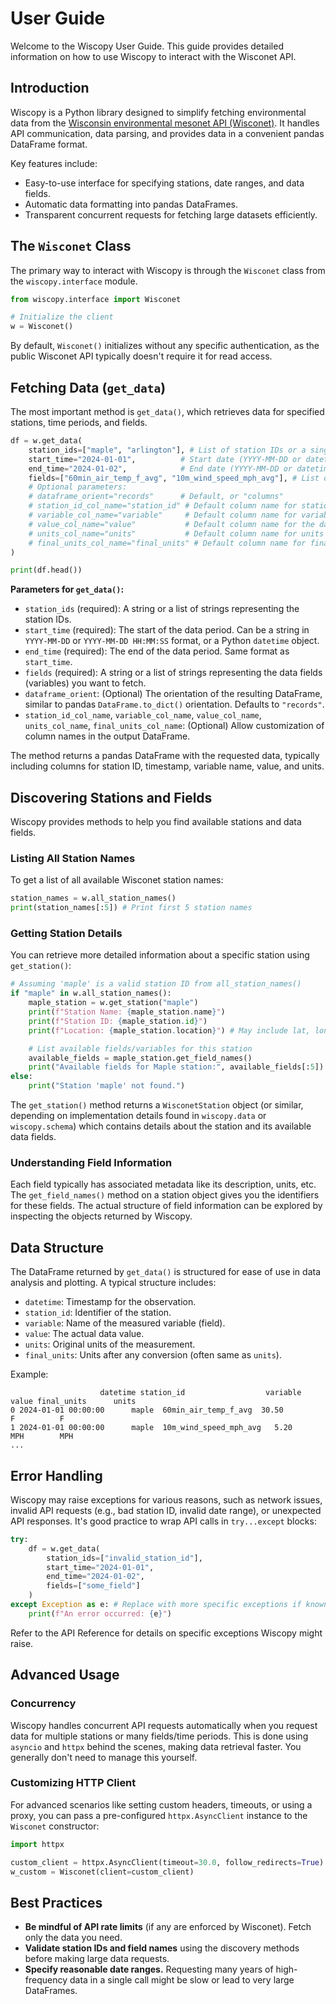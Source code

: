 # User Guide

Welcome to the Wiscopy User Guide. This guide provides detailed information on how to use Wiscopy to interact with the Wisconet API.

## Introduction

Wiscopy is a Python library designed to simplify fetching environmental data from the [Wisconsin environmental mesonet API (Wisconet)](https://wisconet.wisc.edu/). It handles API communication, data parsing, and provides data in a convenient pandas DataFrame format.

Key features include:
- Easy-to-use interface for specifying stations, date ranges, and data fields.
- Automatic data formatting into pandas DataFrames.
- Transparent concurrent requests for fetching large datasets efficiently.

## The `Wisconet` Class

The primary way to interact with Wiscopy is through the `Wisconet` class from the `wiscopy.interface` module.

```python
from wiscopy.interface import Wisconet

# Initialize the client
w = Wisconet()
```

By default, `Wisconet()` initializes without any specific authentication, as the public Wisconet API typically doesn't require it for read access.

## Fetching Data (`get_data`)

The most important method is `get_data()`, which retrieves data for specified stations, time periods, and fields.

```python
df = w.get_data(
    station_ids=["maple", "arlington"], # List of station IDs or a single ID string
    start_time="2024-01-01",          # Start date (YYYY-MM-DD or datetime object)
    end_time="2024-01-02",            # End date (YYYY-MM-DD or datetime object)
    fields=["60min_air_temp_f_avg", "10m_wind_speed_mph_avg"], # List of field names
    # Optional parameters:
    # dataframe_orient="records"      # Default, or "columns"
    # station_id_col_name="station_id" # Default column name for station ID
    # variable_col_name="variable"     # Default column name for variable/field
    # value_col_name="value"           # Default column name for the data value
    # units_col_name="units"           # Default column name for units
    # final_units_col_name="final_units" # Default column name for final units after conversion
)

print(df.head())
```

**Parameters for `get_data()`:**
- `station_ids` (required): A string or a list of strings representing the station IDs.
- `start_time` (required): The start of the data period. Can be a string in `YYYY-MM-DD` or `YYYY-MM-DD HH:MM:SS` format, or a Python `datetime` object.
- `end_time` (required): The end of the data period. Same format as `start_time`.
- `fields` (required): A string or a list of strings representing the data fields (variables) you want to fetch.
- `dataframe_orient`: (Optional) The orientation of the resulting DataFrame, similar to pandas `DataFrame.to_dict()` orientation. Defaults to `"records"`.
- `station_id_col_name`, `variable_col_name`, `value_col_name`, `units_col_name`, `final_units_col_name`: (Optional) Allow customization of column names in the output DataFrame.

The method returns a pandas DataFrame with the requested data, typically including columns for station ID, timestamp, variable name, value, and units.

## Discovering Stations and Fields

Wiscopy provides methods to help you find available stations and data fields.

### Listing All Station Names

To get a list of all available Wisconet station names:

```python
station_names = w.all_station_names()
print(station_names[:5]) # Print first 5 station names
```

### Getting Station Details

You can retrieve more detailed information about a specific station using `get_station()`:

```python
# Assuming 'maple' is a valid station ID from all_station_names()
if "maple" in w.all_station_names():
    maple_station = w.get_station("maple")
    print(f"Station Name: {maple_station.name}")
    print(f"Station ID: {maple_station.id}")
    print(f"Location: {maple_station.location}") # May include lat, lon, elevation

    # List available fields/variables for this station
    available_fields = maple_station.get_field_names()
    print("Available fields for Maple station:", available_fields[:5]) # Print first 5
else:
    print("Station 'maple' not found.")
```
The `get_station()` method returns a `WisconetStation` object (or similar, depending on implementation details found in `wiscopy.data` or `wiscopy.schema`) which contains details about the station and its available data fields.

### Understanding Field Information
Each field typically has associated metadata like its description, units, etc. The `get_field_names()` method on a station object gives you the identifiers for these fields. The actual structure of field information can be explored by inspecting the objects returned by Wiscopy.

## Data Structure

The DataFrame returned by `get_data()` is structured for ease of use in data analysis and plotting. A typical structure includes:
- `datetime`: Timestamp for the observation.
- `station_id`: Identifier of the station.
- `variable`: Name of the measured variable (field).
- `value`: The actual data value.
- `units`: Original units of the measurement.
- `final_units`: Units after any conversion (often same as `units`).

Example:
```
                    datetime station_id                  variable      value final_units      units
0 2024-01-01 00:00:00      maple  60min_air_temp_f_avg  30.50         F          F
1 2024-01-01 00:00:00      maple  10m_wind_speed_mph_avg   5.20       MPH        MPH
...
```

## Error Handling

Wiscopy may raise exceptions for various reasons, such as network issues, invalid API requests (e.g., bad station ID, invalid date range), or unexpected API responses.
It's good practice to wrap API calls in `try...except` blocks:

```python
try:
    df = w.get_data(
        station_ids=["invalid_station_id"],
        start_time="2024-01-01",
        end_time="2024-01-02",
        fields=["some_field"]
    )
except Exception as e: # Replace with more specific exceptions if known
    print(f"An error occurred: {e}")
```
Refer to the API Reference for details on specific exceptions Wiscopy might raise.

## Advanced Usage

### Concurrency
Wiscopy handles concurrent API requests automatically when you request data for multiple stations or many fields/time periods. This is done using `asyncio` and `httpx` behind the scenes, making data retrieval faster. You generally don't need to manage this yourself.

### Customizing HTTP Client
For advanced scenarios like setting custom headers, timeouts, or using a proxy, you can pass a pre-configured `httpx.AsyncClient` instance to the `Wisconet` constructor:
```python
import httpx

custom_client = httpx.AsyncClient(timeout=30.0, follow_redirects=True)
w_custom = Wisconet(client=custom_client)
```

## Best Practices
- **Be mindful of API rate limits** (if any are enforced by Wisconet). Fetch only the data you need.
- **Validate station IDs and field names** using the discovery methods before making large data requests.
- **Specify reasonable date ranges.** Requesting many years of high-frequency data in a single call might be slow or lead to very large DataFrames.
